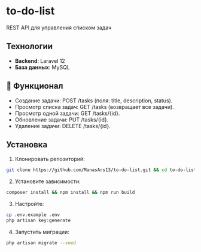 # to-do-list
REST API для управления списком задач

## Технологии

-   **Backend**: Laravel 12
-   **База данных**: MySQL

## 🚀 Функционал

-   Создание задачи: POST /tasks (поля: title, description, status).
-   Просмотр списка задач: GET /tasks (возвращает все задачи).
-   Просмотр одной задачи: GET /tasks/{id}.
-   Обновление задачи: PUT /tasks/{id}.
-   Удаление задачи: DELETE /tasks/{id}.


## Установка
1. Клонировать репозиторий:
```bash
git clone https://github.com/ManasArs13/to-do-list.git && cd to-do-list
```

2. Установите зависимости:
```bash
composer install && npm install && npm run build
```

3. Настройте:

```bash
cp .env.example .env
php artisan key:generate
```

4. Запустить миграции:

```bash
php artisan migrate --seed
```
